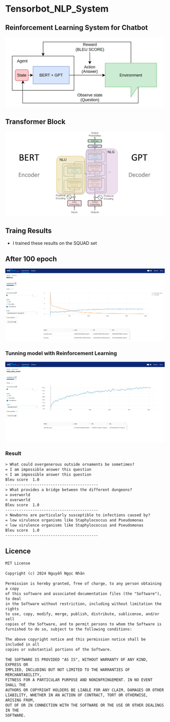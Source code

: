 # Tensorbot_NLP_System

## Reinforcement Learning System for Chatbot
![image](./images/rl_chatbot.jpg)


## Transformer Block
![image](./images/bart.jpg)




## Traing Results
- I trained these results on the SQUAD set
## After 100 epoch
![image](./images/mlflow_train.jpg)

### Tunning model with Reinforcement Learning
![image](./images/mlflow_train_rl.jpg)

### Result
```  
> What could overgenerous outside ornaments be sometimes?
= I am impossible answer this question
< I am impossible answer this question
Bleu score  1.0
-----------------------------------------
> What provides a bridge between the different dungeons?
= overworld
< overworld
Bleu score  1.0
-----------------------------------------
> Newborns are particularly susceptible to infections caused by?
= low virulence organisms like Staphylococcus and Pseudomonas
< low virulence organisms like Staphylococcus and Pseudomonas
Bleu score  1.0
-----------------------------------------
```

## Licence
    MIT License

    Copyright (c) 2024 Nguyễn Ngọc Nhân

    Permission is hereby granted, free of charge, to any person obtaining a copy
    of this software and associated documentation files (the "Software"), to deal
    in the Software without restriction, including without limitation the rights
    to use, copy, modify, merge, publish, distribute, sublicense, and/or sell
    copies of the Software, and to permit persons to whom the Software is
    furnished to do so, subject to the following conditions:

    The above copyright notice and this permission notice shall be included in all
    copies or substantial portions of the Software.

    THE SOFTWARE IS PROVIDED "AS IS", WITHOUT WARRANTY OF ANY KIND, EXPRESS OR
    IMPLIED, INCLUDING BUT NOT LIMITED TO THE WARRANTIES OF MERCHANTABILITY,
    FITNESS FOR A PARTICULAR PURPOSE AND NONINFRINGEMENT. IN NO EVENT SHALL THE
    AUTHORS OR COPYRIGHT HOLDERS BE LIABLE FOR ANY CLAIM, DAMAGES OR OTHER
    LIABILITY, WHETHER IN AN ACTION OF CONTRACT, TORT OR OTHERWISE, ARISING FROM,
    OUT OF OR IN CONNECTION WITH THE SOFTWARE OR THE USE OR OTHER DEALINGS IN THE
    SOFTWARE.
